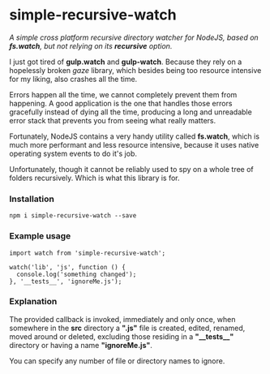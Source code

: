 # simple-recursive-watch
*A simple cross platform recursive directory watcher for NodeJS, based on __fs.watch__, but not relying on its
__recursive__ option.*

I just got tired of **gulp.watch** and **gulp-watch**.
Because they rely on a hopelessly broken *gaze* library, which besides being too resource intensive for my liking, also
crashes all the time.

Errors happen all the time, we cannot completely prevent them from happening. A good application is the one that handles
those errors gracefully instead of dying all the time, producing a long and unreadable error stack that prevents you
from seeing what really matters.

Fortunately, NodeJS contains a very handy utility called **fs.watch**, which is much more performant and less resource
intensive, because it uses native operating system events to do it's job.

Unfortunately, though it cannot be reliably used to spy on a whole tree of folders recursively. Which is what this
library is for.
### Installation

    npm i simple-recursive-watch --save
### Example usage

    import watch from 'simple-recursive-watch';
    
    watch('lib', 'js', function () {
      console.log('something changed');
    }, '__tests__', 'ignoreMe.js');
### Explanation

The provided callback is invoked, immediately and only once, when somewhere in the __src__ directory a **".js"** file is
created, edited, renamed, moved around or deleted, excluding those residing in a **"\_\_tests\_\_"** directory or having
a name **"ignoreMe.js"**.

You can specify any number of file or directory names to ignore.